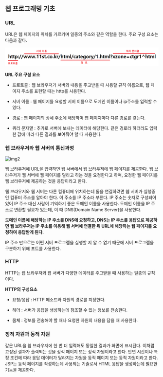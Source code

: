 ## **웹 프로그래밍 기초**

### **URL**

URL은 웹 페이지의 위치를 가르키며 일종의 주소와 같은 역할을 한다. 주요 구성 요소는
다음과 같다.

![img](https://github.com/dilmah0203/TIL/blob/main/Image/URL.png)

**URL 주요 구성 요소**

- 프로토콜 : 웹 브라우저가 서버와 내용을 주고받을 때 사용할 규칙 이름으로, 웹 페이지 주소를 표현할 때는 http를 사용한다.

- 서버 이름 : 웹 페이지를 요청할 서버 이름으로 도메인 이름이나 ip주소를 입력할 수 있다.

- 경로 : 웹 페이지의 상세 주소에 해당하며 웹 페이지마다 다른 경로를 갖는다.

- 쿼리 문자열 : 추가로 서버에 보내는 데이터에 해당한다. 같은 경로라 하더라도 입력한 값에 따라 다른 결과를 보여줘야 할 때 사용한다.

### **웹 브라우저와 웹 서버의 통신과정**

![img2](https://github.com/dilmah0203/TIL/blob/main/Image/web%20browser%EC%99%80%20web%20server.png)

웹 브라우저에 URL을 입력하면 웹 서버에서 웹 브라우저에 웹 페이지를 제공한다. 웹 브라우저가 웹 서버에 웹 페이지를 달라고 하는 것을 요청한다고 하며, 요청한 웹 페이지를 웹 브라우저에 제공하는 것을 응답이라고 한다.

웹 브라우저와 웹 서버는 다른 컴퓨터에 위치하는데 둘을 연결하려면 웹 서버가 실행중인 컴퓨터 주소를 알아야 한다. 이 주소를 IP 주소라 부른다. IP 주소는 숫자로 구성되어 있어 IP 주소 대신 사람이 기억하기 좋은 도메인 이름을 사용한다. 도메인 이름을 IP 주소로 변환할 필요가 있는데, 이 때 DNS(Domain Name Server)을 사용한다.

**도메인 이름에 해당하는 IP 주소를 DNS에 요청하고, DNS는 IP 주소를 응답으로 제공하면 웹 브라우저는 IP 주소를 이용해 웹 서버에 연결한 뒤 URL에 해당하는 웹 페이지를 요청하여 응답받게 된다.**

IP 주소 만으로는 어떤 서버 프로그램을 실행할 지 알 수 없기 때문에 서버 프로그램을 구분하기 위해 포트를 사용한다. 

### **HTTP**

HTTP는 웹 브라우저와 웹 서버가 다양한 데이터를 주고받을 때 사용하는 일종의 규칙이다. 

**HTTP의 구성요소**

- 요청/응답 : HTTP 메소드와 자원의 경로를 지정한다.

- 헤더 : 서버가 응답을 생성하는데 참조할 수 있는 정보를 전송한다.

- 몸체 : 정보를 전송해야 할 때나 요청한 자원의 내용을 담을 때 사용한다.

### **정적 자원과 동적 자원**

같은 URL을 웹 브라우저에 한 번 더 입력해도 동일한 결과가 화면에 표시된다. 이처럼 고정된 결과가 출력되는 것을 정적 페이지 또는 정적 자원이라고 한다. 반면 시간이나 특정 조건에 따라 응답 데이터가 달라지는 자원을 동적 페이지 또는 동적 자원이라고 한다. JSP는 동적 페이지를 작성하는데 사용되는 기술로서 HTML 응답을 생성하는데 필요한 기능을 제공한다.
